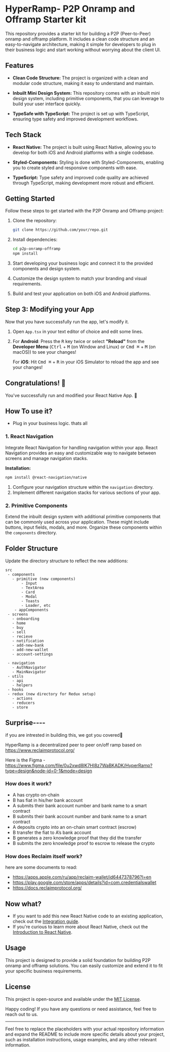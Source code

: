 # HyperRamp- P2P Onramp and Offramp Starter kit

This repository provides a starter kit for building a P2P (Peer-to-Peer) onramp and offramp platform. It includes a clean code structure and an easy-to-navigate architecture, making it simple for developers to plug in their business logic and start working without worrying about the client UI.

## Features

- **Clean Code Structure:** The project is organized with a clean and modular code structure, making it easy to understand and maintain.

- **Inbuilt Mini Design System:** This repository comes with an inbuilt mini design system, including primitive components, that you can leverage to build your user interface quickly.

- **TypeSafe with TypeScript:** The project is set up with TypeScript, ensuring type safety and improved development workflows.

## Tech Stack

- **React Native:** The project is built using React Native, allowing you to develop for both iOS and Android platforms with a single codebase.

- **Styled-Components:** Styling is done with Styled-Components, enabling you to create styled and responsive components with ease.

- **TypeScript:** Type safety and improved code quality are achieved through TypeScript, making development more robust and efficient.

## Getting Started

Follow these steps to get started with the P2P Onramp and Offramp project:

1. Clone the repository:

   ```bash
   git clone https://github.com/your/repo.git
   ```

2. Install dependencies:

   ```bash
   cd p2p-onramp-offramp
   npm install
   ```

3. Start developing your business logic and connect it to the provided components and design system.

4. Customize the design system to match your branding and visual requirements.

5. Build and test your application on both iOS and Android platforms.

## Step 3: Modifying your App

Now that you have successfully run the app, let's modify it.

1. Open `App.tsx` in your text editor of choice and edit some lines.
2. For **Android**: Press the <kbd>R</kbd> key twice or select **"Reload"** from the **Developer Menu** (<kbd>Ctrl</kbd> + <kbd>M</kbd> (on Window and Linux) or <kbd>Cmd ⌘</kbd> + <kbd>M</kbd> (on macOS)) to see your changes!

   For **iOS**: Hit <kbd>Cmd ⌘</kbd> + <kbd>R</kbd> in your iOS Simulator to reload the app and see your changes!

## Congratulations! :tada:

You've successfully run and modified your React Native App. :partying_face:

## How To use it?

- Plug in your business logic. thats all

### 1. React Navigation

Integrate React Navigation for handling navigation within your app. React Navigation provides an easy and customizable way to navigate between screens and manage navigation stacks.

**Installation:**

```bash
npm install @react-navigation/native
```

1. Configure your navigation structure within the `navigation` directory.
2. Implement different navigation stacks for various sections of your app.

### 2. Primitive Components

Extend the inbuilt design system with additional primitive components that can be commonly used across your application. These might include buttons, input fields, modals, and more. Organize these components within the `components` directory.

## Folder Structure

Update the directory structure to reflect the new additions:

```
src
 - components
   - primitive (new components)
       - Input
       - TextArea
       - Card
       - Modal
       - Toasts
       - Loader, etc
    - appComponents
 - screens
   - onboarding
   - home
   - buy
   - sell
   - recieve
   - notification
   - add-new-bank
   - add-new-wallet
   - account-settings

 - navigation
   - AuthNavigator
   - MainNavigator
 - utils
   - api
   - helpers
 - hooks
 - redux (new directory for Redux setup)
   - actions
   - reducers
   - store
```

## Surprise----

if you are intrested in building this, we got you covered🚀

HyperRamp is a decentralized peer to peer on/off ramp based on https://www.reclaimprotocol.org/

Here is the Figma - https://www.figma.com/file/0u2xwd8lK7HI8z7WaBKADK/HyperRamp?type=design&node-id=0-1&mode=design

### How does it work?

- A has crypto on-chain
- B has fiat in his/her bank account
- A submits their bank account number and bank name to a smart contract
- B submits their bank account number and bank name to a smart contract
- A deposits crypto into an on-chain smart contract (escrow)
- B transfer the fiat to A’s bank account
- B generates a zero knowledge proof that they did the transfer
- B submits the zero knowledge proof to escrow to release the crypto

### How does Reclaim itself work?

here are some documents to read:

- https://apps.apple.com/ru/app/reclaim-wallet/id6447378796?l=en
- https://play.google.com/store/apps/details?id=com.credentialswallet
- https://docs.reclaimprotocol.org/

## Now what?

- If you want to add this new React Native code to an existing application, check out the [Integration guide](https://reactnative.dev/docs/integration-with-existing-apps).
- If you're curious to learn more about React Native, check out the [Introduction to React Native](https://reactnative.dev/docs/getting-started).

## Usage

This project is designed to provide a solid foundation for building P2P onramp and offramp solutions. You can easily customize and extend it to fit your specific business requirements.

## License

This project is open-source and available under the [MIT License](LICENSE).

Happy coding! If you have any questions or need assistance, feel free to reach out to us.

---

Feel free to replace the placeholders with your actual repository information and expand the README to include more specific details about your project, such as installation instructions, usage examples, and any other relevant information.
